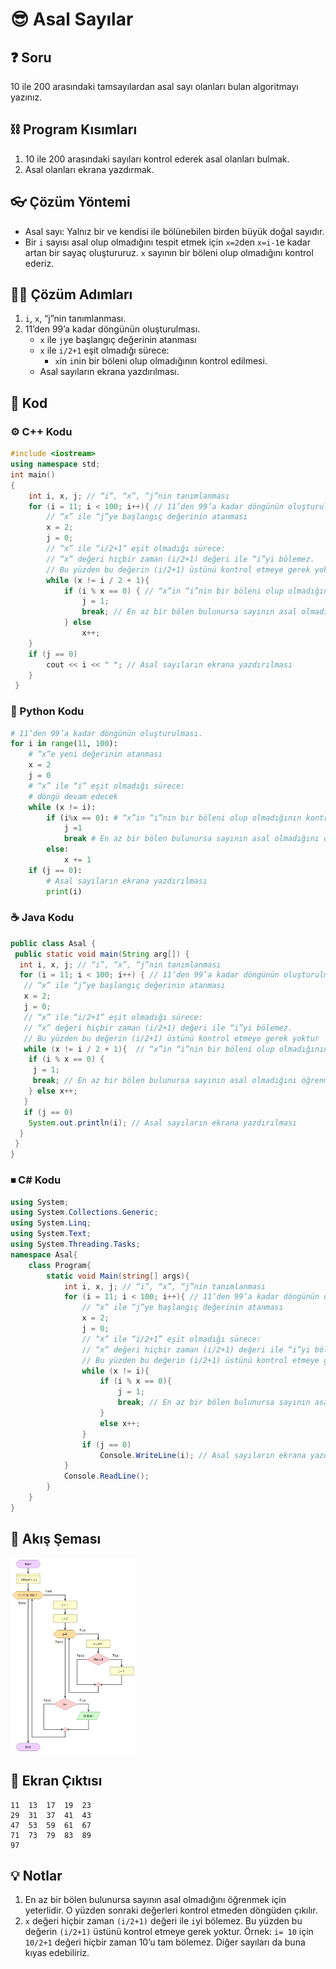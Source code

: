 # 😎 Asal Sayılar

<!-- ----------------------------- Soru ----------------------------------- -->

## ❓ Soru
10 ile 200 arasındaki tamsayılardan asal sayı olanları bulan algoritmayı yazınız.

<!-- ----------------------------- Program Kısımları ----------------------------------- -->

## ⛓ Program Kısımları
1. 10 ile 200 arasındaki sayıları kontrol ederek asal olanları bulmak.
2. Asal olanları ekrana yazdırmak.

<!-- ----------------------------- Çözüm Yöntemi ----------------------------------- -->
   
## 👓 Çözüm Yöntemi 
- Asal sayı: Yalnız bir ve kendisi ile bölünebilen birden büyük doğal sayıdır.
- Bir `i` sayısı asal olup olmadığını tespit etmek için `x=2`den `x=i-1`e kadar artan bir sayaç oluştururuz. `x` sayının bir böleni olup olmadığını kontrol ederiz.

<!-- ----------------------------- Çözüm Adımları ----------------------------------- -->

## 👩‍🔧 Çözüm Adımları
1. `i`, `x`, “j”nin tanımlanması.
2. 11’den 99’a kadar döngünün oluşturulması.
   - `x` ile `j`ye başlangıç değerinin atanması
   - `x` ile `i/2+1` eşit olmadığı sürece:
     - `x`in `i`nin bir böleni olup olmadığının kontrol edilmesi.
   - Asal sayıların ekrana yazdırılması.

<!-- ----------------------------- Kodlar ----------------------------------- -->

## 🤖 Kod

[//]: ------------------------------------------------------------------------------
<!-- ----------------------------- C++ Kodu ----------------------------------- -->
[//]: ------------------------------------------------------------------------------

### ⚙ C++ Kodu

```cpp
#include <iostream>
using namespace std;
int main()
{
    int i, x, j; // “i”, “x”, “j”nin tanımlanması
    for (i = 11; i < 100; i++){ // 11’den 99’a kadar döngünün oluşturulması
        // “x” ile “j”ye başlangıç değerinin atanması   
        x = 2;
        j = 0; 
        // “x” ile “i/2+1” eşit olmadığı sürece:
        // “x” değeri hiçbir zaman (i/2+1) değeri ile “i”yi bölemez.
        // Bu yüzden bu değerin (i/2+1) üstünü kontrol etmeye gerek yoktur
        while (x != i / 2 + 1){
            if (i % x == 0) { // “x”in “i”nin bir böleni olup olmadığının kontrol edilmesi   
                j = 1;
                break; // En az bir bölen bulunursa sayının asal olmadığını öğrenmek için yeterlidir 
            } else 
                x++;
    }
    if (j == 0)
        cout << i << " "; // Asal sayıların ekrana yazdırılması 
    }
 }

```

[//]: ------------------------------------------------------------------------------
<!-- ----------------------------- Python Kodu ----------------------------------- -->
[//]: ------------------------------------------------------------------------------

### 🐍 Python Kodu

```py
# 11’den 99’a kadar döngünün oluşturulması.
for i in range(11, 100):
    # “x”e yeni değerinin atanması
    x = 2
    j = 0
    # “x” ile “i” eşit olmadığı sürece:
    # döngü devam edecek
    while (x != i):
        if (i%x == 0): # “x”in “i”nin bir böleni olup olmadığının kontrol edilmesi
            j =1
            break # En az bir bölen bulunursa sayının asal olmadığını öğrenmek için yeterlidir
        else:
            x += 1
    if (j == 0):
        # Asal sayıların ekrana yazdırılması
        print(i)
```

[//]: ------------------------------------------------------------------------------
<!-- ----------------------------- Java Kodu ----------------------------------- -->
[//]: ------------------------------------------------------------------------------

### ☕ Java Kodu

```java
public class Asal {
 public static void main(String arg[]) {
  int i, x, j; // “i”, “x”, “j”nin tanımlanması
  for (i = 11; i < 100; i++) { // 11’den 99’a kadar döngünün oluşturulması
   // “x” ile “j”ye başlangıç değerinin atanması   
   x = 2;
   j = 0; 
   // “x” ile “i/2+1” eşit olmadığı sürece:
   // “x” değeri hiçbir zaman (i/2+1) değeri ile “i”yi bölemez.
   // Bu yüzden bu değerin (i/2+1) üstünü kontrol etmeye gerek yoktur
   while (x != i / 2 + 1){  // “x”in “i”nin bir böleni olup olmadığının kontrol edilmesi
    if (i % x == 0) {
     j = 1;
     break; // En az bir bölen bulunursa sayının asal olmadığını öğrenmek için yeterlidir 
    } else x++;
   }
   if (j == 0)
    System.out.println(i); // Asal sayıların ekrana yazdırılması 
  }
 }
}
```

[//]: ------------------------------------------------------------------------------
<!-- ----------------------------- C# Kodu ----------------------------------- -->
[//]: ------------------------------------------------------------------------------

### ⏹ C# Kodu

```cs
using System;
using System.Collections.Generic;
using System.Linq;
using System.Text;
using System.Threading.Tasks;
namespace Asal{
    class Program{
        static void Main(string[] args){
            int i, x, j; // “i”, “x”, “j”nin tanımlanması
            for (i = 11; i < 100; i++){ // 11’den 99’a kadar döngünün oluşturulması
                // “x” ile “j”ye başlangıç değerinin atanması   
                x = 2; 
                j = 0;
                // “x” ile “i/2+1” eşit olmadığı sürece:
                // “x” değeri hiçbir zaman (i/2+1) değeri ile “i”yi bölemez.
                // Bu yüzden bu değerin (i/2+1) üstünü kontrol etmeye gerek yoktur
                while (x != i){
                    if (i % x == 0){
                        j = 1;
                        break; // En az bir bölen bulunursa sayının asal olmadığını öğrenmek için yeterlidir 
                    }
                    else x++; 
                }
                if (j == 0)
                    Console.WriteLine(i); // Asal sayıların ekrana yazdırılması
            }
            Console.ReadLine();
        }
    }
}

```


<!-- ----------------------------- Akış Şeması ----------------------------------- -->

## 🧩 Akış Şeması

<img src="./AsalSema.png" width="200"  />

<!-- ----------------------------- Ekran Çıktısı ----------------------------------- -->


## 🎉 Ekran Çıktısı

```
11  13  17  19  23
29  31  37  41  43
47  53  59  61  67
71  73  79  83  89
97
```

<!-- ----------------------------- Notlar ----------------------------------- -->

## 💡 Notlar 
1. En az bir bölen bulunursa sayının asal olmadığını öğrenmek için yeterlidir. O yüzden sonraki değerleri kontrol etmeden döngüden çıkılır.
2. `x` değeri hiçbir zaman `(i/2+1)` değeri ile `i`yi bölemez. Bu yüzden bu değerin `(i/2+1)` üstünü kontrol etmeye gerek yoktur. Örnek: `i= 10` için `10/2+1` değeri hiçbir zaman 10’u tam bölemez. Diğer sayıları da buna kıyas edebiliriz.